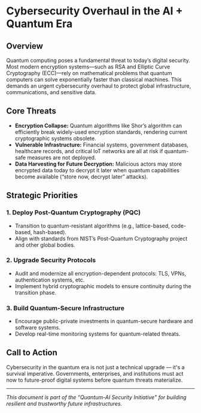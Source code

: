 # Cybersecurity Overhaul in the AI + Quantum Era

## Overview

Quantum computing poses a fundamental threat to today’s digital security. Most modern encryption systems—such as RSA and Elliptic Curve Cryptography (ECC)—rely on mathematical problems that quantum computers can solve exponentially faster than classical machines. This demands an urgent cybersecurity overhaul to protect global infrastructure, communications, and sensitive data.

## Core Threats

- **Encryption Collapse:** Quantum algorithms like Shor’s algorithm can efficiently break widely-used encryption standards, rendering current cryptographic systems obsolete.
- **Vulnerable Infrastructure:** Financial systems, government databases, healthcare records, and critical IoT networks are all at risk if quantum-safe measures are not deployed.
- **Data Harvesting for Future Decryption:** Malicious actors may store encrypted data today to decrypt it later when quantum capabilities become available (“store now, decrypt later” attacks).

## Strategic Priorities

### 1. Deploy Post-Quantum Cryptography (PQC)

- Transition to quantum-resistant algorithms (e.g., lattice-based, code-based, hash-based).
- Align with standards from NIST’s Post-Quantum Cryptography project and other global bodies.

### 2. Upgrade Security Protocols

- Audit and modernize all encryption-dependent protocols: TLS, VPNs, authentication systems, etc.
- Implement hybrid cryptographic models to ensure continuity during the transition phase.

### 3. Build Quantum-Secure Infrastructure

- Encourage public-private investments in quantum-secure hardware and software systems.
- Develop real-time monitoring systems for quantum-related threats.

## Call to Action

Cybersecurity in the quantum era is not just a technical upgrade — it's a survival imperative. Governments, enterprises, and institutions must act now to future-proof digital systems before quantum threats materialize.

---

*This document is part of the “Quantum-AI Security Initiative” for building resilient and trustworthy future infrastructures.*
